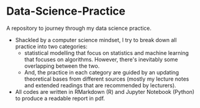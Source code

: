 # Data-Science-Practice
A repository to journey through my data science practice.
+ Shackled by a computer science mindset, I try to break down all practice into two categories: 
	+ statistical modelling that focus on statistics and machine learning that focuses on algorithms. However, there's inevitably some overlapping between the two.
    + And, the practice in each category are guided by an updating theoretical bases from different sources (mostly my lecture notes and extended readings that are recommended by lecturers). 
+ All codes are written in RMarkdown (R) and Jupyter Notebook (Python) to produce a readable report in pdf.
